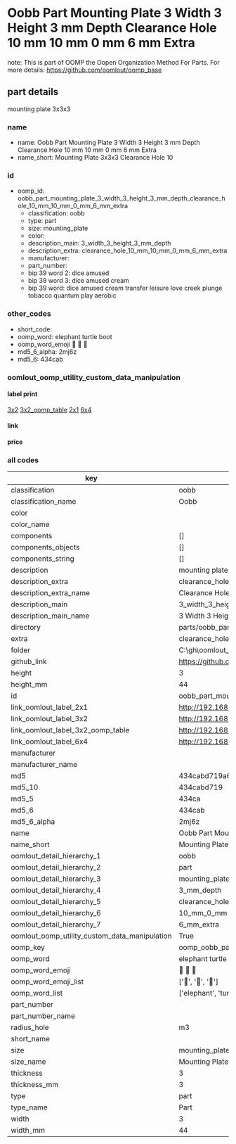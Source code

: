 # Oobb Part Mounting Plate 3 Width 3 Height 3 mm Depth Clearance Hole 10 mm 10 mm 0 mm 6 mm Extra  

note: This is part of OOMP the Oopen Organization Method For Parts. For more details: https://github.com/oomlout/oomp_base

##  part details
  



mounting plate 3x3x3



### name
* name: Oobb Part Mounting Plate 3 Width 3 Height 3 mm Depth Clearance Hole 10 mm 10 mm 0 mm 6 mm Extra
* name_short: Mounting Plate 3x3x3 Clearance Hole 10
### id
* oomp_id: oobb_part_mounting_plate_3_width_3_height_3_mm_depth_clearance_hole_10_mm_10_mm_0_mm_6_mm_extra
  * classification: oobb
  * type: part
  * size: mounting_plate
  * color: 
  * description_main: 3_width_3_height_3_mm_depth
  * description_extra: clearance_hole_10_mm_10_mm_0_mm_6_mm_extra
  * manufacturer: 
  * part_number: 
  * bip 39 word 2: dice amused
  * bip 39 word 3: dice amused cream
  * bip 39 word: dice amused cream transfer leisure love creek plunge tobacco quantum play aerobic

### other_codes
* short_code: 
* oomp_word: elephant turtle boot
* oomp_word_emoji :elephant: :turtle: :boot:
* md5_6_alpha: 2mj6z
* md5_6: 434cab






### oomlout_oomp_utility_custom_data_manipulation
#### label print
[3x2](http://192.168.1.245:1112/?label=oomp%202mj6z)
[3x2_oomp_table](http://192.168.1.108:1112/?label=oomp%202mj6z)
[2x1](http://192.168.1.242:1112/?label=oomp%202mj6z)
[6x4](http://192.168.1.55:1112/?label=oomp%202mj6z)    

#### link

                              

#### price







### all codes 
| key | value |  
| --- | --- |  
| classification | oobb |  
| classification_name | Oobb |  
| color |  |  
| color_name |  |  
| components | [] |  
| components_objects | [] |  
| components_string | [] |  
| description | mounting plate 3x3x3 |  
| description_extra | clearance_hole_10_mm_10_mm_0_mm_6_mm_extra |  
| description_extra_name | Clearance Hole 10 mm 10 mm 0 mm 6 mm Extra |  
| description_main | 3_width_3_height_3_mm_depth |  
| description_main_name | 3 Width 3 Height 3 mm Depth |  
| directory | parts/oobb_part_mounting_plate_3_width_3_height_3_mm_depth_clearance_hole_10_mm_10_mm_0_mm_6_mm_extra |  
| extra | clearance_hole_10_mm_10_mm_0_mm_6_mm |  
| folder | C:\gh\oomlout_oobb_version_4_generated_parts\things\oobb_part_mounting_plate_3_width_3_height_3_mm_depth_clearance_hole_10_mm_10_mm_0_mm_6_mm_extra |  
| github_link | https://github.com/oomlout/oomlout_oomp_part_src/tree/main/parts/oobb_part_mounting_plate_3_width_3_height_3_mm_depth_clearance_hole_10_mm_10_mm_0_mm_6_mm_extra |  
| height | 3 |  
| height_mm | 44 |  
| id | oobb_part_mounting_plate_3_width_3_height_3_mm_depth_clearance_hole_10_mm_10_mm_0_mm_6_mm_extra |  
| link_oomlout_label_2x1 | http://192.168.1.242:1112/?label=oomp%202mj6z |  
| link_oomlout_label_3x2 | http://192.168.1.245:1112/?label=oomp%202mj6z |  
| link_oomlout_label_3x2_oomp_table | http://192.168.1.108:1112/?label=oomp%202mj6z |  
| link_oomlout_label_6x4 | http://192.168.1.55:1112/?label=oomp%202mj6z |  
| manufacturer |  |  
| manufacturer_name |  |  
| md5 | 434cabd719a6e66611bfde7265c209eb |  
| md5_10 | 434cabd719 |  
| md5_5 | 434ca |  
| md5_6 | 434cab |  
| md5_6_alpha | 2mj6z |  
| name | Oobb Part Mounting Plate 3 Width 3 Height 3 mm Depth Clearance Hole 10 mm 10 mm 0 mm 6 mm Extra |  
| name_short | Mounting Plate 3x3x3 Clearance Hole 10 |  
| oomlout_detail_hierarchy_1 | oobb |  
| oomlout_detail_hierarchy_2 | part |  
| oomlout_detail_hierarchy_3 | mounting_plate |  
| oomlout_detail_hierarchy_4 | 3_mm_depth |  
| oomlout_detail_hierarchy_5 | clearance_hole_10_mm |  
| oomlout_detail_hierarchy_6 | 10_mm_0_mm |  
| oomlout_detail_hierarchy_7 | 6_mm_extra |  
| oomlout_oomp_utility_custom_data_manipulation | True |  
| oomp_key | oomp_oobb_part_mounting_plate_3_width_3_height_3_mm_depth_clearance_hole_10_mm_10_mm_0_mm_6_mm_extra |  
| oomp_word | elephant turtle boot |  
| oomp_word_emoji | :elephant: :turtle: :boot: |  
| oomp_word_emoji_list | [':elephant:', ':turtle:', ':boot:'] |  
| oomp_word_list | ['elephant', 'turtle', 'boot'] |  
| part_number |  |  
| part_number_name |  |  
| radius_hole | m3 |  
| short_name |  |  
| size | mounting_plate |  
| size_name | Mounting Plate |  
| thickness | 3 |  
| thickness_mm | 3 |  
| type | part |  
| type_name | Part |  
| width | 3 |  
| width_mm | 44 |  
